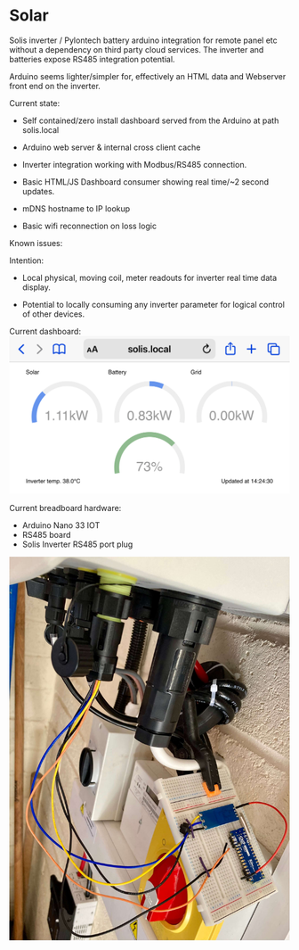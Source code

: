 # Solar
Solis inverter / Pylontech battery arduino integration for remote panel etc without a dependency on third party cloud services.
The inverter and batteries expose RS485 integration potential.

Arduino seems lighter/simpler for, effectively an HTML data and Webserver front end on the inverter.

Current state:

 - Self contained/zero install dashboard served from the Arduino at path solis.local
 
 - Arduino web server & internal cross client cache
 - Inverter integration working with Modbus/RS485 connection.
 - Basic HTML/JS Dashboard consumer showing real time/~2 second updates.
 - mDNS hostname to IP lookup
 - Basic wifi reconnection on loss logic

Known issues:

Intention:

- Local physical, moving coil, meter readouts for inverter real time data display.

- Potential to locally consuming any inverter parameter for logical control of other devices.

Current dashboard:
![alt text](https://github.com/RichardL64/Solar/blob/main/Solis%20Dashboard%20on%20mobile.PNG)

Current breadboard hardware:
 - Arduino Nano 33 IOT
 - RS485 board
 - Solis Inverter RS485 port plug

![alt text](https://github.com/RichardL64/Solar/blob/main/Solis%20comms%20hardware%20test.jpeg)
